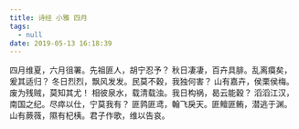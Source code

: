 ```yaml
---
title: 诗经 小雅 四月
tags:
  - null
date: 2019-05-13 16:18:39
---
```


四月维夏，六月徂署。先祖匪人，胡宁忍予？
秋日凄凄，百卉具腓。乱离瘼矣，爰其适归？
冬日烈烈，飘风发发。民莫不穀，我独何害？
山有嘉卉，侯栗侯梅。废为残贼，莫知其尤！
相彼泉水，载清载浊。我日构祸，曷云能穀？
滔滔江汉，南国之纪。尽瘁以仕，宁莫我有？
匪鹑匪鸢，翰飞戾天。匪鳣匪鲔，潜逃于渊。
山有蕨薇，隰有杞桋。君子作歌，维以告哀。